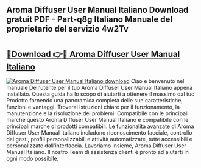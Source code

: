 ## Aroma Diffuser User Manual Italiano Download gratuit PDF - Part-q8g Italiano Manuale del proprietario del servizio 4w2Tv

# <h2><a href="http://dfgnx6.blite.top/?on=Aroma+Diffuser+User+Manual+Italiano">🔗Download 👉🔴 Aroma Diffuser User Manual Italiano</a></h2>

[![Aroma Diffuser User Manual Italiano download](https://i.imgur.com/lujVjoI.png)](http://dfgnx6.blite.top/?on=Aroma+Diffuser+User+Manual+Italiano)
Ciao e benvenuto nel manuale Dell'utente per il tuo Aroma Diffuser User Manual Italiano appena installato. Questa guida ha lo scopo di aiutarti a ottenere il massimo dal tuo Prodotto fornendo una panoramica completa delle sue caratteristiche, funzioni e vantaggi. Troverai istruzioni chiare per il funzionamento, la manutenzione e la risoluzione dei problemi. Compatibile con le principali marche questo Aroma Diffuser User Manual Italiano è compatibile con le principali marche di prodotti compatibili. Le funzionalità avanzate di Aroma Diffuser User Manual Italiano includono riconoscimento facciale, controllo dei gesti, profili personalizzabili e attività automatizzate, tutte accessibili e personalizzate dall'interfaccia. Lavoriamo insieme, Aroma Diffuser User Manual Italiano. Il nostro Team di assistenza clienti è pronto ad aiutarti in ogni modo possibile.

